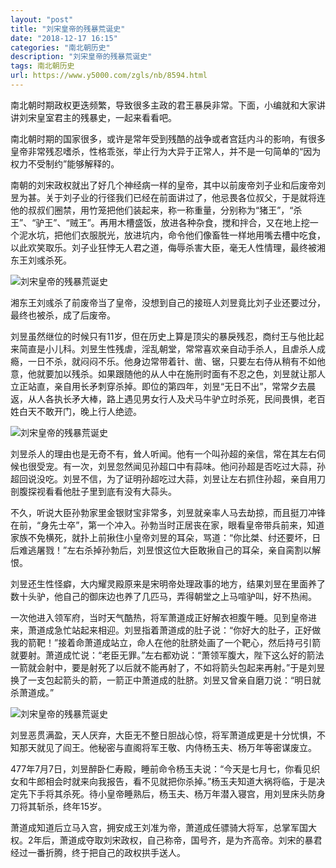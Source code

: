 ```yaml
---
layout: "post"
title: "刘宋皇帝的残暴荒诞史"
date: "2018-12-17 16:15"
categories: "南北朝历史"
description: "刘宋皇帝的残暴荒诞史"
tags: 南北朝历史
url: https://www.y5000.com/zgls/nb/8594.html
---
```






南北朝时期政权更迭频繁，导致很多主政的君王暴戾非常。下面，小编就和大家讲讲刘宋皇室君主的残暴史，一起来看看吧。

南北朝时期的国家很多，或许是常年受到残酷的战争或者宫廷内斗的影响，有很多皇帝非常残忍嗜杀，性格乖张，举止行为大异于正常人，并不是一句简单的“因为权力不受制约”能够解释的。

南朝的刘宋政权就出了好几个神经病一样的皇帝，其中以前废帝刘子业和后废帝刘昱为甚。关于刘子业的行径我们已经在前面讲过了，他忌畏各位叔父，于是就将连他的叔叔们圈禁，用竹笼把他们装起来，称一称重量，分别称为“猪王”，“杀王”、“驴王”、“贼王”。再用木槽盛饭，放进各种杂食，搅和拌合，又在地上挖一个泥水坑，把他们衣服脱光，放进坑内，命令他们像畜牲一样地用嘴去槽中吃食，以此欢笑取乐。刘子业狂悖无人君之道，侮辱杀害大臣，毫无人性情理，最终被湘东王刘彧杀死。

![刘宋皇帝的残暴荒诞史](/uploads/allimg/161228/6-16122Q332333P.JPG)

湘东王刘彧杀了前废帝当了皇帝，没想到自己的接班人刘昱竟比刘子业还要过分，最终也被杀，成了后废帝。

刘昱虽然继位的时候只有11岁，但在历史上算是顶尖的暴戾残忍，商纣王与他比起来简直是小儿科。刘昱生性残虐，淫乱朝堂，常常喜欢亲自动手杀人，且虐杀人成瘾，一日不杀，就闷闷不乐。他身边常带着针、凿、锯，只要左右侍从稍有不如他意，他就要加以残杀。如果跟随他的从人中在施刑时面有不忍之色，刘昱就让那人立正站直，亲自用长矛刺穿杀掉。即位的第四年，刘昱“无日不出”，常常夕去晨返，从人各执长矛大棒，路上遇见男女行人及犬马牛驴立时杀死，民间畏惧，老百姓白天不敢开门，晚上行人绝迹。

![刘宋皇帝的残暴荒诞史](/uploads/allimg/161228/6-16122Q3324c11.JPG)

刘昱杀人的理由也是无奇不有，耸人听闻。他有一个叫孙超的亲信，常在其左右伺候也很受宠。有一次，刘昱忽然闻见孙超口中有蒜味。他问孙超是否吃过大蒜，孙超回说没吃。刘昱不信，为了证明孙超吃过大蒜，刘昱让左右抓住孙超，亲自用刀剖腹探视看看他肚子里到底有没有大蒜头。

不久，听说大臣孙勃家里金银财宝非常多，刘昱就亲率人马去劫掠，而且挺刀冲锋在前，“身先士卒”，第一个冲入。孙勃当时正居丧在家，眼看皇帝带兵前来，知道家族不免横死，就扑上前揪住小皇帝刘昱的耳朵，骂道：“你比桀、纣还要坏，日后难逃屠戮！”左右杀掉孙勃后，刘昱恨这位大臣敢揪自己的耳朵，亲自脔割以解恨。

刘昱还生性怪癖，大内耀灵殿原来是宋明帝处理政事的地方，结果刘昱在里面养了数十头驴，他自己的御床边也养了几匹马，弄得朝堂之上马喧驴叫，好不热闹。

一次他进入领军府，当时天气酷热，将军萧道成正好解衣袒腹午睡。见到皇帝进来，萧道成急忙站起来相迎。刘昱指着萧道成的肚子说：“你好大的肚子，正好做我的箭靶！”接着命萧道成站立，命人在他的肚脐处画了一个靶心，然后持弓引箭就要射。萧道成忙说：“老臣无罪。”左右都劝说：“萧领军腹大，陛下这么好的箭法一箭就会射中，要是射死了以后就不能再射了，不如将箭头包起来再射。”于是刘昱换了一支包起箭头的箭，一箭正中萧道成的肚脐。刘昱又曾亲自磨刀说：“明日就杀萧道成。”

![刘宋皇帝的残暴荒诞史](/uploads/allimg/161228/6-16122Q33302F5.JPG)

刘昱恶贯满盈，天人厌弃，大臣无不整日胆战心惊，将军萧道成更是十分忧惧，不知那天就见了阎王。他秘密与直阁将军王敬、内侍杨玉夫、杨万年等密谋废立。

477年7月7日，刘昱醉卧仁寿殿，睡前命令杨玉夫说：“今天是七月七，你看见织女和牛郎相会时就来向我报告，看不见就把你杀掉。”杨玉夫知道大祸将临，于是决定先下手将其杀死。待小皇帝睡熟后，杨玉夫、杨万年潜入寝宫，用刘昱床头防身刀将其斩杀，终年15岁。

萧道成知道后立马入宫，拥安成王刘准为帝，萧道成任骠骑大将军，总掌军国大权。2年后，萧道成夺取刘宋政权，自己称帝，国号齐，是为齐高帝。刘宋的暴君经过一番折腾，终于把自己的政权拱手送人。
